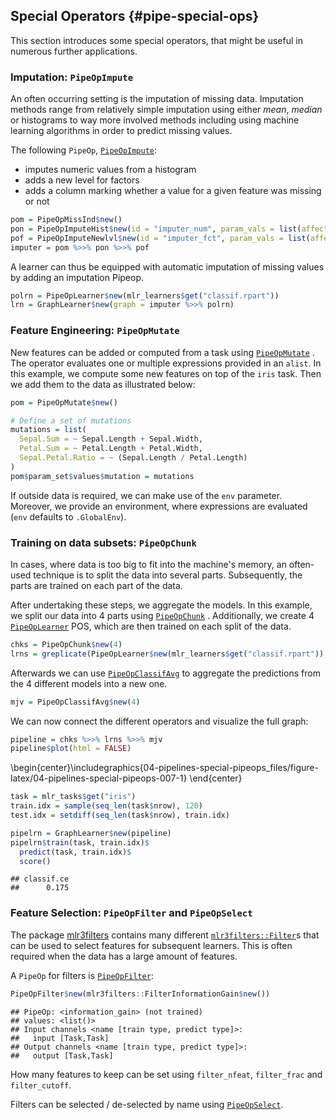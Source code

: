 ## Special Operators {#pipe-special-ops}



This section introduces some special operators, that might be useful in numerous further applications.

### Imputation: `PipeOpImpute`

An often occurring setting is the imputation of missing data.
Imputation methods range from relatively simple imputation using either *mean*, *median* or histograms to way more involved methods including using machine learning algorithms in order to predict missing values.

The following `PipeOp`, [`PipeOpImpute`](https://mlr3pipelines.mlr-org.com/reference/PipeOpImpute.html):

- imputes numeric values from a histogram
- adds a new level for factors
- adds a column marking whether a value for a given feature was missing or not


```r
pom = PipeOpMissInd$new()
pon = PipeOpImputeHist$new(id = "imputer_num", param_vals = list(affect_columns = is.numeric))
pof = PipeOpImputeNewlvl$new(id = "imputer_fct", param_vals = list(affect_columns = is.factor))
imputer = pom %>>% pon %>>% pof
```

A learner can thus be equipped with automatic imputation of missing values by adding an imputation Pipeop.


```r
polrn = PipeOpLearner$new(mlr_learners$get("classif.rpart"))
lrn = GraphLearner$new(graph = imputer %>>% polrn)
```

### Feature Engineering: `PipeOpMutate`

New features can be added or computed from a task using [`PipeOpMutate`](https://mlr3pipelines.mlr-org.com/reference/mlr_pipeops_mutate.html) .
The operator evaluates one or multiple expressions provided in an `alist`.
In this example, we compute some new features on top of the `iris` task.
Then we add them to the data as illustrated below:


```r
pom = PipeOpMutate$new()

# Define a set of mutations
mutations = list(
  Sepal.Sum = ~ Sepal.Length + Sepal.Width,
  Petal.Sum = ~ Petal.Length + Petal.Width,
  Sepal.Petal.Ratio = ~ (Sepal.Length / Petal.Length)
)
pom$param_set$values$mutation = mutations
```

If outside data is required, we can make use of the `env` parameter.
Moreover, we provide an environment, where expressions are evaluated (`env` defaults to `.GlobalEnv`).

### Training on data subsets: `PipeOpChunk`

In cases, where data is too big to fit into the machine's memory, an often-used technique is to split the data into several parts.
Subsequently, the parts are trained on each part of the data.

After undertaking these steps, we aggregate the models.
In this example, we split our data into 4 parts using [`PipeOpChunk`](https://mlr3pipelines.mlr-org.com/reference/mlr_pipeops_chunk.html) .
Additionally, we create 4 [`PipeOpLearner`](https://mlr3pipelines.mlr-org.com/reference/mlr_pipeops_learner.html)  POS, which are then trained on each split of the data.


```r
chks = PipeOpChunk$new(4)
lrns = greplicate(PipeOpLearner$new(mlr_learners$get("classif.rpart")), 4)
```

Afterwards we can use [`PipeOpClassifAvg`](https://mlr3pipelines.mlr-org.com/reference/mlr_pipeops_classifavg.html)  to aggregate the predictions from the 4 different models into a new one.


```r
mjv = PipeOpClassifAvg$new(4)
```

We can now connect the different operators and visualize the full graph:


```r
pipeline = chks %>>% lrns %>>% mjv
pipeline$plot(html = FALSE)
```



\begin{center}\includegraphics{04-pipelines-special-pipeops_files/figure-latex/04-pipelines-special-pipeops-007-1} \end{center}


```r
task = mlr_tasks$get("iris")
train.idx = sample(seq_len(task$nrow), 120)
test.idx = setdiff(seq_len(task$nrow), train.idx)

pipelrn = GraphLearner$new(pipeline)
pipelrn$train(task, train.idx)$
  predict(task, train.idx)$
  score()
```

```
## classif.ce 
##      0.175
```

### Feature Selection: `PipeOpFilter` and `PipeOpSelect`

The package [mlr3filters](https://mlr3filters.mlr-org.com) contains many different [`mlr3filters::Filter`](https://mlr3filters.mlr-org.com/reference/Filter.html)s that can be used to select features for subsequent learners.
This is often required when the data has a large amount of features.


A `PipeOp` for filters is [`PipeOpFilter`](https://mlr3pipelines.mlr-org.com/reference/mlr_pipeops_filter.html):


```r
PipeOpFilter$new(mlr3filters::FilterInformationGain$new())
```

```
## PipeOp: <information_gain> (not trained)
## values: <list()>
## Input channels <name [train type, predict type]>:
##   input [Task,Task]
## Output channels <name [train type, predict type]>:
##   output [Task,Task]
```

How many features to keep can be set using `filter_nfeat`, `filter_frac` and `filter_cutoff`.

Filters can be selected / de-selected by name using [`PipeOpSelect`](https://mlr3pipelines.mlr-org.com/reference/mlr_pipeops_select.html).
